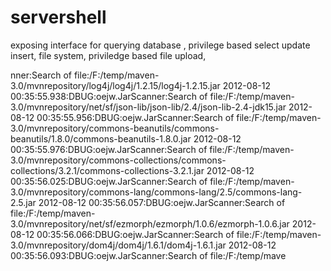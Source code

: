 servershell
===========

exposing interface for querying database , privilege based select update insert, file system, priviledge based file upload,


nner:Search of file:/F:/temp/maven-3.0/mvnrepository/log4j/log4j/1.2.15/log4j-1.2.15.jar
2012-08-12 00:35:55.938:DBUG:oejw.JarScanner:Search of file:/F:/temp/maven-3.0/mvnrepository/net/sf/json-lib/json-lib/2.4/json-lib-2.4-jdk15.jar
2012-08-12 00:35:55.956:DBUG:oejw.JarScanner:Search of file:/F:/temp/maven-3.0/mvnrepository/commons-beanutils/commons-beanutils/1.8.0/commons-beanutils-1.8.0.jar
2012-08-12 00:35:55.976:DBUG:oejw.JarScanner:Search of file:/F:/temp/maven-3.0/mvnrepository/commons-collections/commons-collections/3.2.1/commons-collections-3.2.1.jar
2012-08-12 00:35:56.025:DBUG:oejw.JarScanner:Search of file:/F:/temp/maven-3.0/mvnrepository/commons-lang/commons-lang/2.5/commons-lang-2.5.jar
2012-08-12 00:35:56.057:DBUG:oejw.JarScanner:Search of file:/F:/temp/maven-3.0/mvnrepository/net/sf/ezmorph/ezmorph/1.0.6/ezmorph-1.0.6.jar
2012-08-12 00:35:56.066:DBUG:oejw.JarScanner:Search of file:/F:/temp/maven-3.0/mvnrepository/dom4j/dom4j/1.6.1/dom4j-1.6.1.jar
2012-08-12 00:35:56.093:DBUG:oejw.JarScanner:Search of file:/F:/temp/mave 